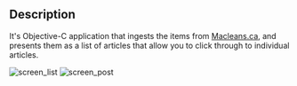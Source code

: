 ## Description

It's Objective-C application that ingests the items from [Macleans.ca](http://www.macleans.ca/multimedia/feed/), and presents them as a list of articles that allow you to click through to individual articles.

![screen_list](http://i.imgur.com/JVTpx0f.png) ![screen_post](http://i.imgur.com/212tyLO.png)
